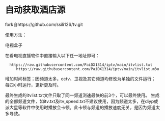 # 自动获取酒店源 #
fork自https://github.com/ssili126/tv.git

  使用方法：
  
  电视盒子

  在看电视直播软件中直接输入以下任一地址即可：
  
      https://raw.githubusercontent.com/PaiDX1314/iptv/main/itvlist.txt
         https://raw.githubusercontent.com/PaiDX1314/iptv/main/itvlist.m3u
  
  增加时间标签；因频道太多，cctv、卫视及其它频道均修改为单独的文件运行；每四小时运行，更新更及时。

  最终生成的itvlist.txt文件只取了同一频道测速最快的前3个，可以最终使用。
  生成的全部频道文件，如itv.txt及itv_speed.txt不建议使用，因为频道太多，在diyp或派大星等软件中使用时播放会卡顿。此卡顿与频道的播放速度无关，是因为频道太多导致。

